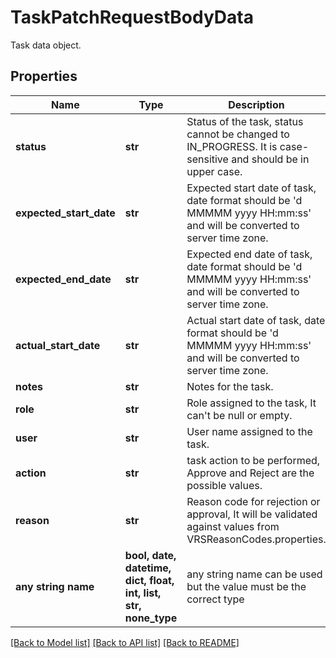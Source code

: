 # TaskPatchRequestBodyData

Task data object.

## Properties
Name | Type | Description | Notes
------------ | ------------- | ------------- | -------------
**status** | **str** | Status of the task, status cannot be changed to IN_PROGRESS. It is case-sensitive and should be in upper case. | [optional] 
**expected_start_date** | **str** | Expected start date of task, date format should be &#39;d MMMMM yyyy HH:mm:ss&#39; and will be converted to server time zone. | [optional] 
**expected_end_date** | **str** | Expected end date of task, date format should be &#39;d MMMMM yyyy HH:mm:ss&#39; and will be converted to server time zone. | [optional] 
**actual_start_date** | **str** | Actual start date of task, date format should be &#39;d MMMMM yyyy HH:mm:ss&#39; and will be converted to server time zone. | [optional] 
**notes** | **str** | Notes for the task. | [optional] 
**role** | **str** | Role assigned to the task, It can&#39;t be null or empty. | [optional] 
**user** | **str** | User name assigned to the task. | [optional] 
**action** | **str** | task action to be performed, Approve and Reject are the possible values. | [optional] 
**reason** | **str** | Reason code for rejection or approval, It will be validated against values from VRSReasonCodes.properties. | [optional] 
**any string name** | **bool, date, datetime, dict, float, int, list, str, none_type** | any string name can be used but the value must be the correct type | [optional]

[[Back to Model list]](../README.md#documentation-for-models) [[Back to API list]](../README.md#documentation-for-api-endpoints) [[Back to README]](../README.md)


